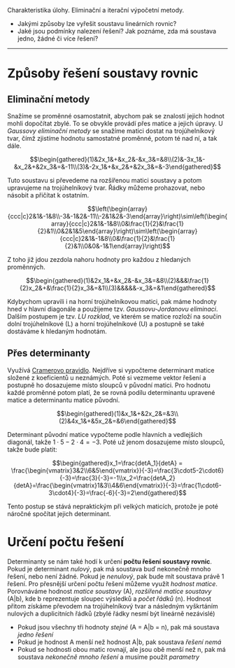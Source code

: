 Charakteristika úlohy. Eliminační a iterační výpočetní metody.

- Jakými způsoby lze vyřešit soustavu lineárních rovnic?
- Jaké jsou podmínky nalezení řešení? Jak poznáme, zda má soustava jedno, žádné či více řešení?
---
# Způsoby řešení soustavy rovnic
## Eliminační metody
Snažíme se proměnné osamostatnit, abychom pak se znalostí jejich hodnot mohli dopočítat zbylé. To se obvykle provádí přes matice a jejich úpravy. U *Gaussovy eliminační metody* se snažíme matici dostat na trojúhelníkový tvar, čímž zjistíme hodnotu samostatné proměnné, potom té nad ní, a tak dále.

$$\begin{gathered}(1)&2x_1&+&x_2&-&x_3&=&8\\(2)&-3x_1&-&x_2&+&2x_3&=&-11\\(3)&-2x_1&+&x_2&+&2x_3&=&-3\end{gathered}$$

Tuto soustavu si převedeme na rozšířenou matici soustavy a potom upravujeme na trojúhelníkový tvar. Řádky můžeme prohazovat, nebo násobit a přičítat k ostatním.

$$\left(\begin{array}{ccc|c}2&1&-1&8\\-3&-1&2&-11\\-2&1&2&-3\end{array}\right)\sim\left(\begin{array}{ccc|c}2&1&-1&8\\0&\frac{1}{2}&\frac{1}{2}&1\\0&2&1&5\end{array}\right)\sim\left(\begin{array}{ccc|c}2&1&-1&8\\0&\frac{1}{2}&\frac{1}{2}&1\\0&0&-1&1\end{array}\right)$$

Z toho již jdou zezdola nahoru hodnoty pro každou z hledaných proměnných.

$$\begin{gathered}(1)&2x_1&+&x_2&-&x_3&=&8\\(2)&&&\frac{1}{2}x_2&+&\frac{1}{2}x_3&=&1\\(3)&&&&&-x_3&=&1\end{gathered}$$

Kdybychom upravili i na horní trojúhelníkovou matici, pak máme hodnoty hned v hlavní diagonále a použijeme tzv. *Gaussovu-Jordanovu eliminaci*. Dalším postupem je tzv. *LU rozklad*, ve kterém se matice rozloží na součin dolní trojúhelníkové (L) a horní trojúhelníkové (U) a postupně se také dostáváme k hledaným hodnotám.
## Přes determinanty
Využívá [Cramerovo pravidlo](https://cs.wikipedia.org/wiki/Cramerovo_pravidlo). Nejdříve si vypočteme determinant matice složené z koeficientů u neznámých. Poté si vezmeme vektor řešení a postupně ho dosazujeme místo sloupců v původní matici. Pro hodnotu každé proměnné potom platí, že se rovná podílu determinantu upravené matice a determinantu matice původní.

$$\begin{gathered}(1)&x_1&+&2x_2&=&3\\(2)&4x_1&+&5x_2&=&6\end{gathered}$$

Determinant původní matice vypočteme podle hlavních a vedlejších diagonál, takže $1\cdot5-2\cdot4=-3$. Poté už jenom dosazujeme místo sloupců, takže bude platit:

$$\begin{gathered}x_1=\frac{detA_1}{detA} = \frac{\begin{vmatrix}3&2\\6&5\end{vmatrix}}{-3}=\frac{3\cdot5-2\cdot6}{-3}=\frac{3}{-3}=-1\\x_2=\frac{detA_2}{detA}=\frac{\begin{vmatrix}1&3\\4&6\end{vmatrix}}{-3}=\frac{1\cdot6-3\cdot4}{-3}=\frac{-6}{-3}=2\end{gathered}$$

Tento postup se stává nepraktickým při velkých maticích, protože je poté náročné spočítat jejich determinant.
# Určení počtu řešení
Determinanty se nám také hodí k určení **počtu řešení soustavy rovnic**. Pokud je determinant *nulový*, pak má soustava buď nekonečně mnoho řešení, nebo není žádné. Pokud je *nenulový*, pak bude mít soustava právě 1 řešení.
Pro přesnější určení počtu řešení můžeme využít *hodnost matice*. Porovnáváme hodnost *matice soustavy* (A), *rozšířené matice soustavy* (A|b), kde b reprezentuje sloupec výsledků a *počet řádků* (n). Hodnost přitom získáme převodem na trojúhelníkový tvar a následným vyškrtáním nulových a duplicitních řádků (zbylé řádky nesmí být lineárně nezávislé)
- Pokud jsou všechny tři hodnoty *stejné* (A = A|b = n), pak má soustava *jedno řešení*
- Pokud je hodnost A menší než hodnost A|b, pak soustava *řešení nemá*
- Pokud se hodnosti obou matic rovnají, ale jsou obě menší než n, pak má soustava *nekonečně mnoho řešení* a musíme použít *parametry*